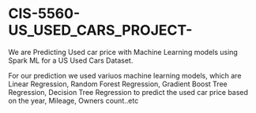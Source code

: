 # CIS-5560-US_USED_CARS_PROJECT-

We are Predicting Used car price with Machine Learning models using Spark ML for a US Used Cars Dataset.

For our prediction we used variuos machine learning models, which are Linear Regression, Random Forest Regression, Gradient Boost Tree Regression, Decision Tree Regression to predict the used car price based on the year, Mileage, Owners count..etc
